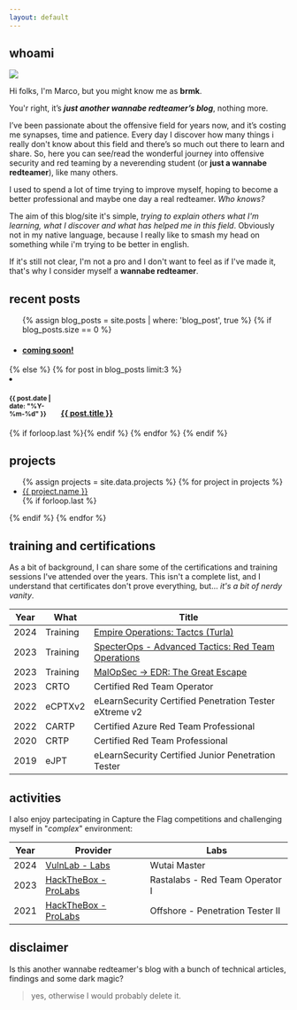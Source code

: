 ```yaml
---
layout: default
---
```


## whoami

<img class="profile-picture" src="https://avatars.githubusercontent.com/u/29227228?v=4">

Hi folks, I'm Marco, but you might know me as **brmk**.

You'r right, it’s **_just another wannabe redteamer’s blog_**, nothing more.

I’ve been passionate about the offensive field for years now, and it’s costing me synapses, time and patience.
Every day I discover how many things i really don't know about this field and there’s so much out there to learn and share.
So, here you can see/read the wonderful journey into offensive security and red teaming by a neverending student (or **just a wannabe redteamer**), like many others.

I used to spend a lot of time trying to improve myself, hoping to become a better professional and maybe one day a real redteamer. _Who knows?_

The aim of this blog/site it's simple, *trying to explain others what I'm learning, what I discover and what has helped me in this field*. Obviously not in my native language, because I really like to smash my head on something while i'm trying to be better in english.

If it's still not clear, I'm not a pro and I don't want to feel as if I've made it, that's why I consider myself a **wannabe redteamer**.

## recent posts
<ul class="recent-posts">
    {% assign blog_posts = site.posts | where: 'blog_post', true %}
    {% if blog_posts.size == 0 %}
        <li class="no-posts">
            <h4>
                <a class="una" href="">
                    <span>coming soon!</span>
                </a>
            </h4>
        </li>
        </ul>
    {% else %}
        {% for post in blog_posts limit:3 %}
            <li class="posts-list">
                <h4>
                    <div style="display: inline-block; width: 90px">
                        <small>{{ post.date | date: "%Y-%m-%d" }}</small>
                    </div>
                    <a class="una" href="{{ site.baseurl }}{{ post.url }}">
                        <span>{{ post.title }}</span>
                    </a>
                </h4>
            </li>
            {% if forloop.last %}</ul>{% endif %}
        {% endfor %}
    {% endif %}

## projects

<ul class="project-list">
    {% assign projects = site.data.projects %}
    {% for project in projects %}
    <li class="project-item">
        <div>
            <a href="{{ project.url }}" class="project-link" target="_blank">{{ project.name }}</a>
        </div>
    </li>
    {% if forloop.last %}</ul>{% endif %}
    {% endfor %}

## training and certifications
As a bit of background, I can share some of the certifications and training sessions I've attended over the years. This isn't a complete list, and I understand that certificates don't prove everything, but... _it's a bit of nerdy vanity_.

Year | What | Title
-----|-------|--------
2024 | Training | [Empire Operations: Tactcs (Turla)](https://bc-security.org/courses/empire-operations-tactics-turla)
2023 | Training | [SpecterOps - Advanced Tactics: Red Team Operations](https://specterops.io/training/red-team-operations/)
2023 | Training | [MalOpSec -> EDR: The Great Escape](https://milano.securitybsides.it/malopsec.html)
2023 | CRTO  | Certified Red Team Operator
2022 | eCPTXv2 | eLearnSecurity Certified Penetration Tester eXtreme v2
2022 | CARTP | Certified Azure Red Team Professional
2020 | CRTP | Certified Red Team Professional
2019 | eJPT | eLearnSecurity Certified Junior Penetration Tester


## activities
I also enjoy partecipating in Capture the Flag competitions and challenging myself in "_complex_" environment:

Year | Provider | Labs
-----|-------|--------
2024 | [VulnLab - Labs](https://www.vulnlab.com/main/red-team-labs) | Wutai Master
2023 | [HackTheBox - ProLabs](https://www.hackthebox.com/hacker/pro-labs) | Rastalabs - Red Team Operator I
2021 | [HackTheBox - ProLabs](https://www.hackthebox.com/hacker/pro-labs) | Offshore - Penetration Tester II

## disclaimer
Is this another wannabe redteamer's blog with a bunch of technical articles, findings and some dark magic? 
> yes, otherwise I would probably delete it.